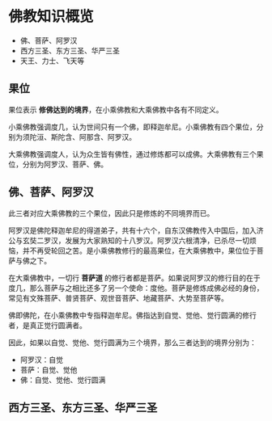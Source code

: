 # 佛教知识概览

- 佛、菩萨、阿罗汉
- 西方三圣、东方三圣、华严三圣
- 天王、力士、飞天等

## 果位

果位表示 **修佛达到的境界**，在小乘佛教和大乘佛教中各有不同定义。

小乘佛教强调度几，认为世间只有一个佛，即释迦牟尼。小乘佛教有四个果位，分别为须陀洹、斯陀含、阿那含、阿罗汉。

大乘佛教强调度人，认为众生皆有佛性，通过修炼都可以成佛。大乘佛教有三个果位，分别为阿罗汉、菩萨、佛。


## 佛、菩萨、阿罗汉

此三者对应大乘佛教的三个果位，因此只是修炼的不同境界而已。

阿罗汉是佛陀释迦牟尼的得道弟子，共有十六个，自东汉佛教传入中国后，加入济公与玄奘二罗汉，发展为大家熟知的十八罗汉。阿罗汉六根清净，已杀尽一切烦恼，并不再受轮回之苦。是小乘佛教修行的最高果位，在大乘佛教中，果位位于菩萨与佛之下。

在大乘佛教中，一切行 **菩萨道** 的修行者都是菩萨。如果说阿罗汉的修行目的在于度几，那么菩萨与之相比还多了另一个使命：度他。菩萨是修炼成佛必经的身份，常见有文殊菩萨、普贤菩萨、观世音菩萨、地藏菩萨、大势至菩萨等。

佛即佛陀，在小乘佛教中专指释迦牟尼。佛指达到自觉、觉他、觉行圆满的修行者，是真正觉行圆满者。

因此，如果以自觉、觉他、觉行圆满为三个境界，那么三者达到的境界分别为：

- 阿罗汉：自觉
- 菩萨：自觉、觉他
- 佛：自觉、觉他、觉行圆满

## 西方三圣、东方三圣、华严三圣

<Todo />